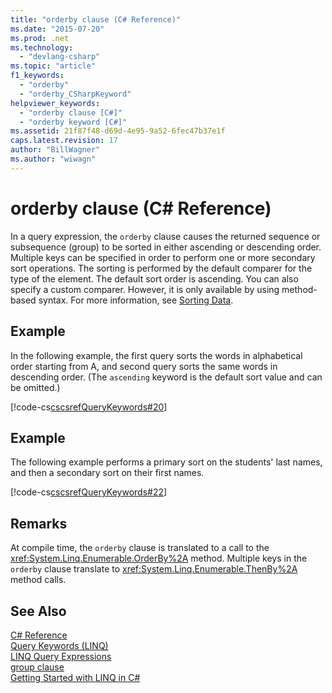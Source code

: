 ```yaml
---
title: "orderby clause (C# Reference)"
ms.date: "2015-07-20"
ms.prod: .net
ms.technology: 
  - "devlang-csharp"
ms.topic: "article"
f1_keywords: 
  - "orderby"
  - "orderby_CSharpKeyword"
helpviewer_keywords: 
  - "orderby clause [C#]"
  - "orderby keyword [C#]"
ms.assetid: 21f87f48-d69d-4e95-9a52-6fec47b37e1f
caps.latest.revision: 17
author: "BillWagner"
ms.author: "wiwagn"
---
```

# orderby clause (C# Reference)
In a query expression, the `orderby` clause causes the returned sequence or subsequence (group) to be sorted in either ascending or descending order. Multiple keys can be specified in order to perform one or more secondary sort operations. The sorting is performed by the default comparer for the type of the element. The default sort order is ascending. You can also specify a custom comparer. However, it is only available by using method-based syntax. For more information, see [Sorting Data](../../programming-guide/concepts/linq/sorting-data.md).  
  
## Example  
 In the following example, the first query sorts the words in alphabetical order starting from A, and second query sorts the same words in descending order. (The `ascending` keyword is the default sort value and can be omitted.)  
  
 [!code-cs[cscsrefQueryKeywords#20](../../../csharp/language-reference/keywords/codesnippet/CSharp/orderby-clause_1.cs)]  
  
## Example  
 The following example performs a primary sort on the students' last names, and then a secondary sort on their first names.  
  
 [!code-cs[cscsrefQueryKeywords#22](../../../csharp/language-reference/keywords/codesnippet/CSharp/orderby-clause_2.cs)]  
  
## Remarks  
 At compile time, the `orderby` clause is translated to a call to the <xref:System.Linq.Enumerable.OrderBy%2A> method. Multiple keys in the `orderby` clause translate to <xref:System.Linq.Enumerable.ThenBy%2A> method calls.  
  
## See Also  
 [C# Reference](../../../csharp/language-reference/index.md)   
 [Query Keywords (LINQ)](../../../csharp/language-reference/keywords/query-keywords.md)   
 [LINQ Query Expressions](../../../csharp/programming-guide/linq-query-expressions/index.md)   
 [group clause](../../../csharp/language-reference/keywords/group-clause.md)   
 [Getting Started with LINQ in C#](../../../csharp/programming-guide/concepts/linq/getting-started-with-linq.md)
